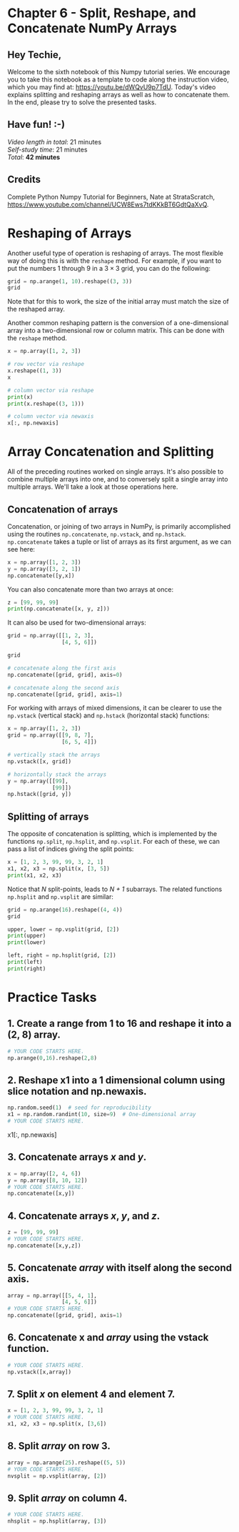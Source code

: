 # Chapter 6 - Split, Reshape, and Concatenate NumPy Arrays
## Hey Techie,   
Welcome to the sixth notebook of this Numpy tutorial series. We encourage you to take this notebook as a template to code along the instruction video, which you may find at: https://youtu.be/dWQvU9p7TdU. Today's video explains splitting and reshaping arrays as well as how to concatenate them. In the end, please try to solve the presented tasks.

## Have fun! :-)   
*Video length in total*: 21 minutes   
*Self-study time*: 21 minutes   
*Total*: **42 minutes**   
## Credits
Complete Python Numpy Tutorial for Beginners, Nate at StrataScratch, https://www.youtube.com/channel/UCW8Ews7tdKKkBT6GdtQaXvQ.

# Reshaping of Arrays

Another useful type of operation is reshaping of arrays.
The most flexible way of doing this is with the ``reshape`` method.
For example, if you want to put the numbers 1 through 9 in a $3 \times 3$ grid, you can do the following:


```python
grid = np.arange(1, 10).reshape((3, 3))
grid
```

Note that for this to work, the size of the initial array must match the size of the reshaped array. 

Another common reshaping pattern is the conversion of a one-dimensional array into a two-dimensional row or column matrix.
This can be done with the ``reshape`` method.


```python
x = np.array([1, 2, 3])

# row vector via reshape
x.reshape((1, 3))
x
```


```python
# column vector via reshape
print(x)
print(x.reshape((3, 1)))
```


```python
# column vector via newaxis
x[:, np.newaxis]
```

# Array Concatenation and Splitting

All of the preceding routines worked on single arrays. It's also possible to combine multiple arrays into one, and to conversely split a single array into multiple arrays. We'll take a look at those operations here.

## Concatenation of arrays

Concatenation, or joining of two arrays in NumPy, is primarily accomplished using the routines ``np.concatenate``, ``np.vstack``, and ``np.hstack``.
``np.concatenate`` takes a tuple or list of arrays as its first argument, as we can see here:


```python
x = np.array([1, 2, 3])
y = np.array([3, 2, 1])
np.concatenate([y,x])
```

You can also concatenate more than two arrays at once:


```python
z = [99, 99, 99]
print(np.concatenate([x, y, z]))
```

It can also be used for two-dimensional arrays:


```python
grid = np.array([[1, 2, 3],
                 [4, 5, 6]])

grid
```


```python
# concatenate along the first axis
np.concatenate([grid, grid], axis=0)
```


```python
# concatenate along the second axis
np.concatenate([grid, grid], axis=1)
```

For working with arrays of mixed dimensions, it can be clearer to use the ``np.vstack`` (vertical stack) and ``np.hstack`` (horizontal stack) functions:


```python
x = np.array([1, 2, 3])
grid = np.array([[9, 8, 7],
                 [6, 5, 4]])

# vertically stack the arrays
np.vstack([x, grid])
```


```python
# horizontally stack the arrays
y = np.array([[99],
              [99]])
np.hstack([grid, y])
```

## Splitting of arrays

The opposite of concatenation is splitting, which is implemented by the functions ``np.split``, ``np.hsplit``, and ``np.vsplit``.  For each of these, we can pass a list of indices giving the split points:


```python
x = [1, 2, 3, 99, 99, 3, 2, 1]
x1, x2, x3 = np.split(x, [3, 5])
print(x1, x2, x3)
```

Notice that *N* split-points, leads to *N + 1* subarrays.
The related functions ``np.hsplit`` and ``np.vsplit`` are similar:


```python
grid = np.arange(16).reshape((4, 4))
grid
```


```python
upper, lower = np.vsplit(grid, [2])
print(upper)
print(lower)
```


```python
left, right = np.hsplit(grid, [2])
print(left)
print(right)
```


# Practice Tasks   

## 1. Create a range from 1 to 16 and reshape it into a (2, 8) array.


```python
# YOUR CODE STARTS HERE.
np.arange(0,16).reshape(2,8)
```


## 2. Reshape x1 into a 1 dimensional column using slice notation and np.newaxis.


```python
np.random.seed(1)  # seed for reproducibility
x1 = np.random.randint(10, size=9)  # One-dimensional array
# YOUR CODE STARTS HERE.
```
x1[:, np.newaxis]


## 3. Concatenate arrays *x* and *y*.


```python
x = np.array([2, 4, 6])
y = np.array([8, 10, 12])
# YOUR CODE STARTS HERE.
np.concatenate([x,y])
```


## 4. Concatenate arrays *x*, *y*, and *z*.


```python
z = [99, 99, 99]
# YOUR CODE STARTS HERE.
np.concatenate([x,y,z])
```


## 5. Concatenate *array* with itself along the second axis.


```python
array = np.array([[5, 4, 1],
                 [4, 5, 6]])
# YOUR CODE STARTS HERE.
np.concatenate([grid, grid], axis=1)
```


## 6. Concatenate x and *array* using the vstack function.


```python
# YOUR CODE STARTS HERE.
np.vstack([x,array])
```


## 7. Split *x* on element 4 and element 7.


```python
x = [1, 2, 3, 99, 99, 3, 2, 1]
# YOUR CODE STARTS HERE.
x1, x2, x3 = np.split(x, [3,6])
```


## 8. Split *array* on row 3.


```python
array = np.arange(25).reshape((5, 5))
# YOUR CODE STARTS HERE.
nvsplit = np.vsplit(array, [2])
```


## 9. Split *array* on column 4.


```python
# YOUR CODE STARTS HERE.
nhsplit = np.hsplit(array, [3])
```


